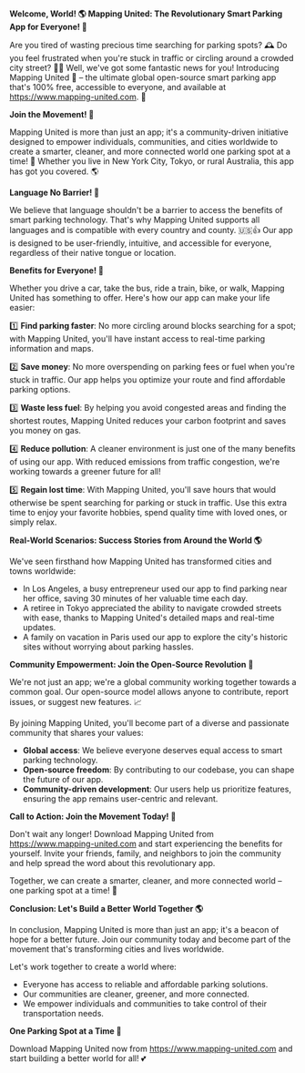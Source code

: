 **Welcome, World! 🌎 Mapping United: The Revolutionary Smart Parking App for Everyone! 🚗**

Are you tired of wasting precious time searching for parking spots? 🕰️ Do you feel frustrated when you're stuck in traffic or circling around a crowded city street? 🚗💥 Well, we've got some fantastic news for you! Introducing Mapping United 🌟 – the ultimate global open-source smart parking app that's 100% free, accessible to everyone, and available at https://www.mapping-united.com. 🤩

**Join the Movement! 🌈**

Mapping United is more than just an app; it's a community-driven initiative designed to empower individuals, communities, and cities worldwide to create a smarter, cleaner, and more connected world one parking spot at a time! 🚀 Whether you live in New York City, Tokyo, or rural Australia, this app has got you covered. 🌎

**Language No Barrier! 💬**

We believe that language shouldn't be a barrier to access the benefits of smart parking technology. That's why Mapping United supports all languages and is compatible with every country and county. 🇺🇸👍 Our app is designed to be user-friendly, intuitive, and accessible for everyone, regardless of their native tongue or location.

**Benefits for Everyone! 🌟**

Whether you drive a car, take the bus, ride a train, bike, or walk, Mapping United has something to offer. Here's how our app can make your life easier:

1️⃣ **Find parking faster**: No more circling around blocks searching for a spot; with Mapping United, you'll have instant access to real-time parking information and maps.

2️⃣ **Save money**: No more overspending on parking fees or fuel when you're stuck in traffic. Our app helps you optimize your route and find affordable parking options.

3️⃣ **Waste less fuel**: By helping you avoid congested areas and finding the shortest routes, Mapping United reduces your carbon footprint and saves you money on gas.

4️⃣ **Reduce pollution**: A cleaner environment is just one of the many benefits of using our app. With reduced emissions from traffic congestion, we're working towards a greener future for all!

5️⃣ **Regain lost time**: With Mapping United, you'll save hours that would otherwise be spent searching for parking or stuck in traffic. Use this extra time to enjoy your favorite hobbies, spend quality time with loved ones, or simply relax.

**Real-World Scenarios: Success Stories from Around the World 🌎**

We've seen firsthand how Mapping United has transformed cities and towns worldwide:

* In Los Angeles, a busy entrepreneur used our app to find parking near her office, saving 30 minutes of her valuable time each day.
* A retiree in Tokyo appreciated the ability to navigate crowded streets with ease, thanks to Mapping United's detailed maps and real-time updates.
* A family on vacation in Paris used our app to explore the city's historic sites without worrying about parking hassles.

**Community Empowerment: Join the Open-Source Revolution 🤖**

We're not just an app; we're a global community working together towards a common goal. Our open-source model allows anyone to contribute, report issues, or suggest new features. 📈

By joining Mapping United, you'll become part of a diverse and passionate community that shares your values:

* **Global access**: We believe everyone deserves equal access to smart parking technology.
* **Open-source freedom**: By contributing to our codebase, you can shape the future of our app.
* **Community-driven development**: Our users help us prioritize features, ensuring the app remains user-centric and relevant.

**Call to Action: Join the Movement Today! 🚀**

Don't wait any longer! Download Mapping United from https://www.mapping-united.com and start experiencing the benefits for yourself. Invite your friends, family, and neighbors to join the community and help spread the word about this revolutionary app.

Together, we can create a smarter, cleaner, and more connected world – one parking spot at a time! 🌟

**Conclusion: Let's Build a Better World Together 🌎**

In conclusion, Mapping United is more than just an app; it's a beacon of hope for a better future. Join our community today and become part of the movement that's transforming cities and lives worldwide.

Let's work together to create a world where:

* Everyone has access to reliable and affordable parking solutions.
* Our communities are cleaner, greener, and more connected.
* We empower individuals and communities to take control of their transportation needs.

**One Parking Spot at a Time 🚀**

Download Mapping United now from https://www.mapping-united.com and start building a better world for all! 💕